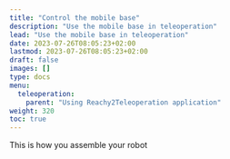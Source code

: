 ```yaml
---
title: "Control the mobile base"
description: "Use the mobile base in teleoperation"
lead: "Use the mobile base in teleoperation"
date: 2023-07-26T08:05:23+02:00
lastmod: 2023-07-26T08:05:23+02:00
draft: false
images: []
type: docs
menu:
  teleoperation:
    parent: "Using Reachy2Teleoperation application"
weight: 320
toc: true
---
```


This is how you assemble your robot